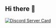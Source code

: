 ## Hi there 👋

[![Discord Server Card](https://cardzera.onrender.com/api/1377865390788444170?backgroundColor=ffffff&buttonColor=000000&buttonText=Star%20the%20repository&buttonTextColor=ffffff&infoColor=353535&nameColor=000000&borderRadius=15)](https://discord.gg/GU9GjTdNDf)
